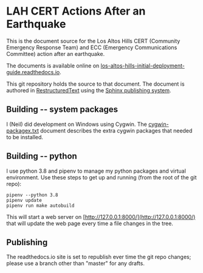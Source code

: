 
LAH CERT Actions After an Earthquake
======================================

This is the document source for the Los Altos Hills CERT (Community Emergency Response Team)
and ECC (Emergency Communications Committee) action after an earthquake.

The documents is available online on [los-altos-hills-initial-deployment-guide.readthedocs.io](https://los-altos-hills-initial-deployment-guide.readthedocs.io/en/latest/).

This git repository holds the source to that document.  The document is authored in
[RestructuredText](https://docutils.sourceforge.io/rst.html) using the
[Sphinx publishing system](https://www.sphinx-doc.org/en/master/).

Building -- system packages
--------

I (Neil) did development on Windows using Cygwin.  The [cygwin-packagex.txt](cygwin-packages.txt)
document describes the extra cygwin packages that needed to be installed.

Building -- python
-----------

I use python 3.8 and pipenv to manage my python packages and virtual environment.
Use these steps to get up and running (from the root of the git repo):

```shell
pipenv --python 3.8
pipenv update
pipenv run make autobuild
```

This will start a web server on [http://127.0.0.1:8000/](http://127.0.0.1:8000/) that will
update the web page every time a file changes in the tree.

Publishing
----------

The readthedocs.io site is set to republish ever time the git repo changes; please use a branch other
than "master" for any drafts.



